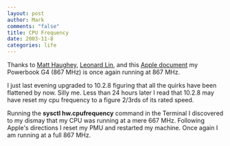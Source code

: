```yaml
--- 
layout: post
author: Mark
comments: "false"
title: CPU Frequency
date: 2003-11-8
categories: life
---
```

Thanks to <a href="http://a.wholelottanothing.org/">Matt Haughey</a>, <a href="http://randomfoo.net/">Leonard Lin</a>, and this <a href="http://docs.info.apple.com/article.html?artnum=14449#faq9">Apple document</a> my Powerbook G4 (867 MHz) is once again running at 867 MHz.

I just last evening upgraded to 10.2.8 figuring that all the quirks have been flattened by now. Silly me. Less than 24 hours later I read that 10.2.8 may have reset my cpu frequency to a figure 2/3rds of its rated speed.

Running the <strong>sysctl hw.cpufrequency</strong> command in the Terminal I discovered to my dismay that my CPU was running at a mere 667 MHz. Following Apple's directions I reset my PMU and restarted my machine. Once again I am running at a full 867 MHz.
